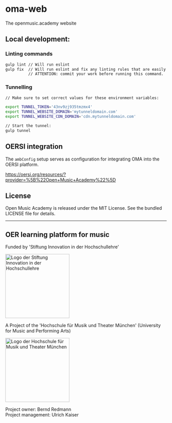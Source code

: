 # oma-web

The openmusic.academy website

## Local development:

### Linting commands

~~~sh
gulp lint // Will run eslint
gulp fix  // Will run eslint and fix any linting rules that are easily solvable.
          // ATTENTION: commit your work before running this command.
~~~

### Tunnelling

~~~sh
// Make sure to set correct values for these environment variables:

export TUNNEL_TOKEN='43nv9zj935tmzmx4'
export TUNNEL_WEBSITE_DOMAIN='mytunneldomain.com'
export TUNNEL_WEBSITE_CDN_DOMAIN='cdn.mytunneldomain.com'

// Start the tunnel:
gulp tunnel
~~~

## OERSI integration

The `ambConfig` setup serves as configuration for integrating OMA into the OERSI platform.

https://oersi.org/resources/?provider=%5B%22Open+Music+Academy%22%5D

## License

Open Music Academy is released under the MIT License. See the bundled LICENSE file for details.

---

## OER learning platform for music

Funded by 'Stiftung Innovation in der Hochschullehre'

<img src="https://stiftung-hochschullehre.de/wp-content/uploads/2020/07/logo_stiftung_hochschullehre_screenshot.jpg)" alt="Logo der Stiftung Innovation in der Hochschullehre" width="200"/>

A Project of the 'Hochschule für Musik und Theater München' (University for Music and Performing Arts)

<img src="https://upload.wikimedia.org/wikipedia/commons/d/d8/Logo_Hochschule_f%C3%BCr_Musik_und_Theater_M%C3%BCnchen_.png" alt="Logo der Hochschule für Musik und Theater München" width="200"/>

Project owner: Bernd Redmann\
Project management: Ulrich Kaiser
